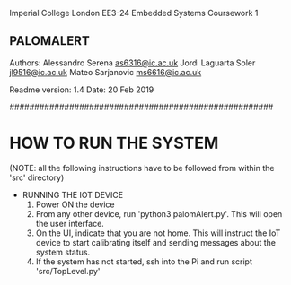 Imperial College London
EE3-24 Embedded Systems
Coursework 1

## PALOMALERT ##

Authors:    Alessandro Serena       as6316@ic.ac.uk
            Jordi Laguarta Soler    jl9516@ic.ac.uk
            Mateo Sarjanovic        ms6616@ic.ac.uk

Readme version: 1.4
Date:           20 Feb 2019

#####################################################

# HOW TO RUN THE SYSTEM

(NOTE: all the following instructions have to be followed from within the 'src' directory)

-   RUNNING THE IOT DEVICE
    1.  Power ON the device
    2.  From any other device, run 'python3 palomAlert.py'. This will open the user interface.
    3.	On the UI, indicate that you are not home.
	This will instruct the IoT device to start calibrating itself and sending messages about the system status.
    4.  If the system has not started, ssh into the Pi and run script 'src/TopLevel.py'